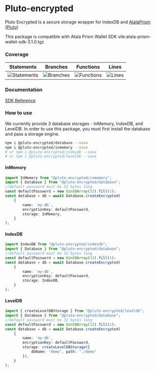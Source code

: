# Pluto-encrypted
Pluto Encrypted is a secure storage wrapper for IndexDB and [AtalaPrism ](https://input-output-hk.github.io/atala-prism-wallet-sdk-ts/)([Pluto](https://input-output-hk.github.io/atala-prism-wallet-sdk-ts/interfaces/Domain.Pluto.html))

This package is compatible with Atala Prism Wallet SDK vile:atala-prism-wallet-sdk-3.1.0.tgz

### Coverage
| Statements                  | Branches                | Functions                 | Lines             |
| --------------------------- | ----------------------- | ------------------------- | ----------------- |
| ![Statements](https://raw.githubusercontent.com/elribonazo/pluto-encrypted/master/packages/database/coverage/badge-statements.svg) | ![Branches](https://raw.githubusercontent.com/elribonazo/pluto-encrypted/master/packages/database/coverage/badge-branches.svg) | ![Functions](https://raw.githubusercontent.com/elribonazo/pluto-encrypted/master/packages/database/coverage/badge-functions.svg) | ![Lines](https://raw.githubusercontent.com/elribonazo/pluto-encrypted/master/packages/database/coverage/badge-lines.svg) |

### Documentation

[SDK Reference](https://github.com/elribonazo/pluto-encrypted/blob/master/packages/database/modules.md)

### How to use

We currently provide 3 database storages - InMemory, IndexDB, and LevelDB.
In order to use this package, you must first install the database and pass a storage engine.

```bash
npm i @pluto-encrypted/database --save
npm i @pluto-encrypted/inmemory --save
# or npm i @pluto-encrypted/indexdb --save
# or npm i @pluto-encrypted/leveldb --save
```

#### InMemory

```typescript
import InMemory from "@pluto-encrypted/inmemory";
import { Database } from "@pluto-encrypted/database";
//default password must be 32 bytes long
const defaultPassword = new Uint8Array(32).fill(1);
const database = db = await Database.createEncrypted(
    {
        name: `my-db`,
        encryptionKey: defaultPassword,
        storage: InMemory,
    }
);
```

#### IndexDB

```typescript
import IndexDB from "@pluto-encrypted/indexdb";
import { Database } from "@pluto-encrypted/database";
//default password must be 32 bytes long
const defaultPassword = new Uint8Array(32).fill(1);
const database = db = await Database.createEncrypted(
    {
        name: `my-db`,
        encryptionKey: defaultPassword,
        storage: IndexDB,
    }
);
```

#### LevelDB

```typescript
import { createLevelDBStorage } from "@pluto-encrypted/leveldb";
import { Database } from "@pluto-encrypted/database";
//default password must be 32 bytes long
const defaultPassword = new Uint8Array(32).fill(1);
const database = db = await Database.createEncrypted(
    {
        name: `my-db`,
        encryptionKey: defaultPassword,
        storage: createLevelDBStorage({ 
            dbName: "demo", path: "./demo" 
        }),
    }
);
```

